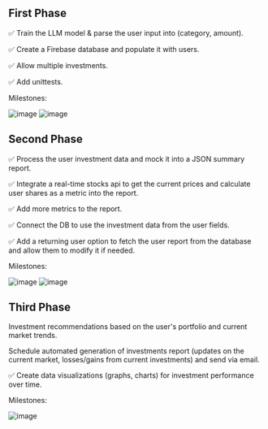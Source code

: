 ## First Phase

✅ Train the LLM model & parse the user input into (category, amount). 

✅ Create a Firebase database and populate it with users.

✅ Allow multiple investments.

✅ Add unittests.

Milestones:

![image](https://github.com/hussaino03/track-investments/assets/67332652/80744a01-5197-4cb8-b449-65e4eae50a62)
![image](https://github.com/hussaino03/track-investments/assets/67332652/5a1549da-ee7b-45ef-a5d3-3707fe9c3767)


## Second Phase

✅ Process the user investment data and mock it into a JSON summary report.

✅ Integrate a real-time stocks api to get the current prices and calculate user shares as a metric into the report.

✅ Add more metrics to the report.

✅ Connect the DB to use the investment data from the user fields.

✅ Add a returning user option to fetch the user report from the database and allow them to modify it if needed.

Milestones:

![image](https://github.com/hussaino03/track-investments/assets/67332652/3eb2a5a3-a354-4f52-9614-d16f744fca4b)
![image](https://github.com/hussaino03/track-investments/assets/67332652/ec0753ba-87ff-48e7-8e59-8d8faad66cf6)



## Third Phase 

Investment recommendations based on the user's portfolio and current market trends.

Schedule automated generation of investments report (updates on the current market, losses/gains from current investments) and send via email.

✅ Create data visualizations (graphs, charts) for investment performance over time.

Milestones:

![image](https://github.com/hussaino03/track-investments/assets/67332652/2e72d04e-60ff-4a2b-b17e-383640f33d15)


